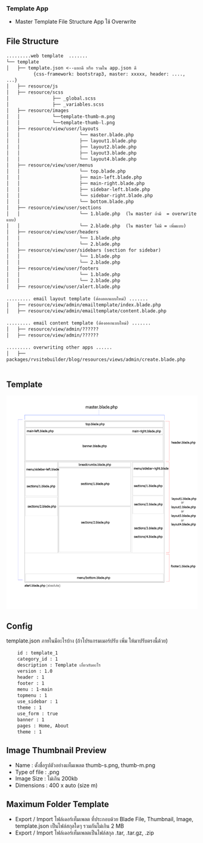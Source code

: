 ### Template App  

- Master Template File Structure App ใช้ Overwrite
  
## File Structure

```text
.........web template  .......
└── template
│   ├── template.json <--แยกดี หรือ รวมใน app.json ดี
          {css-framework: bootstrap3, master: xxxxx, header: ...., ...}
│   ├── resource/js
│   ├── resource/scss
│                ├── _global.scss
│                ├── _variables.scss
│   ├── resource/images
│   │            └──template-thumb-m.png
│   │            └──template-thumb-l.png
│   ├── resource/view/user/layouts
│   │                      └── master.blade.php
│   │                      ├── layout1.blade.php
│   │                      ├── layout2.blade.php
│   │                      ├── layout3.blade.php
│   │                      └── layout4.blade.php
│   ├── resource/view/user/menus
│   │                      └── top.blade.php
│   │                      ├── main-left.blade.php
│   │                      ├── main-right.blade.php
│   │                      ├── sidebar-left.blade.php
│   │                      └── sidebar-right.blade.php
│   │                      └── bottom.blade.php
│   ├── resource/view/user/sections
│   │                      └── 1.blade.php  (ใน master ถ้ามี  = overwrite แบบ)
│   │                      └── 2.blade.php  (ใน master ไม่มี = เพิ่มแบบ)
│   ├── resource/view/user/headers
│   │                      └── 1.blade.php
│   │                      └── 2.blade.php
│   ├── resource/view/user/sidebars (section for sidebar)
│   │                      └── 1.blade.php
│   │                      └── 2.blade.php
│   ├── resource/view/user/footers
│   │                      └── 1.blade.php
│   │                      └── 2.blade.php
│   ├── resource/view/user/alert.blade.php

......... email layout template (ต้องออกแบบใหม่) .......
│   ├── resource/view/admin/emailtemplate/index.blade.php
│   ├── resource/view/admin/emailtemplate/content.blade.php

......... email content template (ต้องออกแบบใหม่) .......
│   ├── resource/view/admin/??????
│   ├── resource/view/admin/??????

......... overwriting other apps ......
│   ├── packages/rvsitebuilder/blog/resources/views/admin/create.blade.php


```

## Template

![DesignerDashboard](images/layout.jpg)

## Config

template.json ภายในมีอะไรบ้าง (ถ้าโปรแกรมเมอร์ปรับ เพิ่ม ให้มาปรับตรงนี้ด้วย)

```text
    id : template_1
    category_id : 1
    description : Template เกี่ยวกับอะไร
    version : 1.0
    header : 1
    footer : 1
    menu : 1-main
    topmenu : 1
    use_sidebar : 1
    theme : 1
    use_form : true
    banner : 1
    pages : Home, About
    theme : 1
 ```

 ## Image Thumbnail Preview
 - Name : ตั้งชื่อรูปตัวอย่างแท็มเพลต thumb-s.png, thumb-m.png 
 - Type of file : .png
 - Image Size : ไม่เกิน 200kb
 - Dimensions : 400 x auto (size m)

 ## Maximum Folder Template
  
- Export / Import โฟล์เดอร์เท็มเพลต ที่ประกอบด้วย Blade File, Thumbnail, Image, template.json เป็นไฟล์สกุลใดๆ รวมกันไม่เกิน 2 MB
- Export / Import โฟล์เดอร์เท็มเพลตเป็นไฟล์สกุล .tar, .tar.gz, .zip
